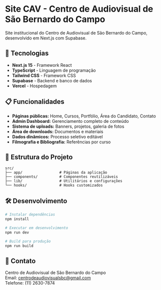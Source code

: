 # Site CAV - Centro de Audiovisual de São Bernardo do Campo

Site institucional do Centro de Audiovisual de São Bernardo do Campo, desenvolvido em Next.js com Supabase.

## 🚀 Tecnologias

- **Next.js 15** - Framework React
- **TypeScript** - Linguagem de programação
- **Tailwind CSS** - Framework CSS
- **Supabase** - Backend e banco de dados
- **Vercel** - Hospedagem

## 📋 Funcionalidades

- **Páginas públicas:** Home, Cursos, Portfólio, Área do Candidato, Contato
- **Admin Dashboard:** Gerenciamento completo de conteúdo
- **Sistema de uploads:** Banners, projetos, galeria de fotos
- **Área de downloads:** Documentos e materiais
- **Dados dinâmicos:** Processo seletivo editável
- **Filmografia e Bibliografia:** Referências por curso

## 🎯 Estrutura do Projeto

```
src/
├── app/                 # Páginas da aplicação
├── components/          # Componentes reutilizáveis
├── lib/                 # Utilitários e configurações
└── hooks/               # Hooks customizados
```

## 🛠️ Desenvolvimento

```bash
# Instalar dependências
npm install

# Executar em desenvolvimento
npm run dev

# Build para produção
npm run build
```

## 📧 Contato

Centro de Audiovisual de São Bernardo do Campo  
Email: centrodeaudiovisualsbc@gmail.com  
Telefone: (11) 2630-7874
